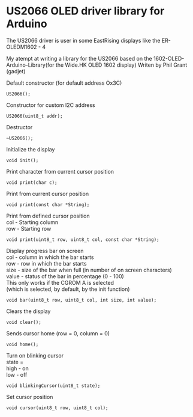US2066 OLED driver library for Arduino
=========================
The US2066 driver is user in some EastRising displays like the ER-OLEDM1602 - 4

My atempt at writing a library for the US2066 based on the 1602-OLED-Arduino-Library(for the Wide.HK OLED 1602 display) Writen by Phil Grant (gadjet)



Default constructor (for default address Ox3C)  

    US2066();
    
Constructor for custom I2C address  

    US2066(uint8_t addr);
    
Destructor  

    ~US2066();
    
Initialize the display  

    void init();

Print character from current cursor position  

    void print(char c);
    
Print from current cursor position  

    void print(const char *String);

Print from defined cursor position  
  col - Starting column  
  row - Starting row  

    void print(uint8_t row, uint8_t col, const char *String);
   
Display progress bar on screen  
  col - column in which the bar starts  
  row - row in which the bar starts  
  size - size of the bar when full (in number of on screen characters)  
  value - status of the bar in percentage (0 - 100)  
  This only works if the CGROM A is selected  
  (which is selected, by default, by the init function) 
  
    void bar(uint8_t row, uint8_t col, int size, int value);  
   
Clears the display  

    void clear();
   
Sends cursor home (row = 0, column = 0)  

    void home();
    
Turn on blinking cursor  
  state =    
  high - on  
  low  - off  
  
    void blinkingCursor(uint8_t state);
    
Set cursor position  

    void cursor(uint8_t row, uint8_t col);
